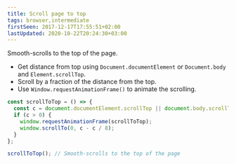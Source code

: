 ```yaml
---
title: Scroll page to top
tags: browser,intermediate
firstSeen: 2017-12-17T17:55:51+02:00
lastUpdated: 2020-10-22T20:24:30+03:00
---
```


Smooth-scrolls to the top of the page.

- Get distance from top using `Document.documentElement` or `Document.body` and `Element.scrollTop`.
- Scroll by a fraction of the distance from the top.
- Use `Window.requestAnimationFrame()` to animate the scrolling.

```js
const scrollToTop = () => {
  const c = document.documentElement.scrollTop || document.body.scrollTop;
  if (c > 0) {
    window.requestAnimationFrame(scrollToTop);
    window.scrollTo(0, c - c / 8);
  }
};
```

```js
scrollToTop(); // Smooth-scrolls to the top of the page
```
